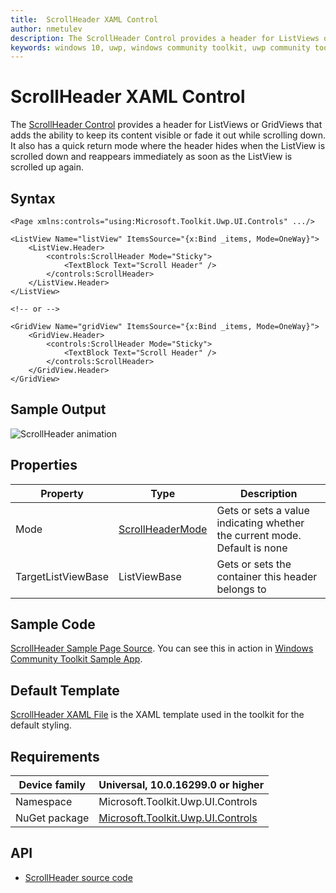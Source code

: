 ```yaml
---
title:  ScrollHeader XAML Control
author: nmetulev
description: The ScrollHeader Control provides a header for ListViews or GridViews that adds the ability to keep its content visible or fade it out while scrolling down.
keywords: windows 10, uwp, windows community toolkit, uwp community toolkit, uwp toolkit, ScrollHeader, XAML Control, xaml
---
```


# ScrollHeader XAML Control

The [ScrollHeader Control](https://docs.microsoft.com/dotnet/api/microsoft.toolkit.uwp.ui.controls.scrollheader) provides a header for ListViews or GridViews that adds the ability to keep its content visible or fade it out while scrolling down. It also has a quick return mode where the header hides when the ListView is scrolled down and reappears immediately as soon as the ListView is scrolled up again.

## Syntax

```xaml
<Page xmlns:controls="using:Microsoft.Toolkit.Uwp.UI.Controls" .../>

<ListView Name="listView" ItemsSource="{x:Bind _items, Mode=OneWay}">
	<ListView.Header>
		<controls:ScrollHeader Mode="Sticky">
			<TextBlock Text="Scroll Header" />
		</controls:ScrollHeader>
	</ListView.Header>
</ListView>

<!-- or -->

<GridView Name="gridView" ItemsSource="{x:Bind _items, Mode=OneWay}">
	<GridView.Header>
		<controls:ScrollHeader Mode="Sticky">
			<TextBlock Text="Scroll Header" />
		</controls:ScrollHeader>
	</GridView.Header>
</GridView>
```

## Sample Output

![ScrollHeader animation](../resources/images/Controls/ScrollHeader.gif)

## Properties

| Property | Type | Description |
| -- | -- | -- |
| Mode | [ScrollHeaderMode](https://docs.microsoft.com/dotnet/api/microsoft.toolkit.uwp.ui.controls.scrollheadermode) | Gets or sets a value indicating whether the current mode. Default is none |
| TargetListViewBase | ListViewBase | Gets or sets the container this header belongs to |

## Sample Code

[ScrollHeader Sample Page Source](https://github.com/Microsoft/WindowsCommunityToolkit//tree/master/Microsoft.Toolkit.Uwp.SampleApp/SamplePages/ScrollHeader). You can see this in action in [Windows Community Toolkit Sample App](https://www.microsoft.com/store/apps/9NBLGGH4TLCQ).

## Default Template

[ScrollHeader XAML File](https://github.com/Microsoft/WindowsCommunityToolkit//blob/master/Microsoft.Toolkit.Uwp.UI.Controls/ScrollHeader/ScrollHeader.xaml) is the XAML template used in the toolkit for the default styling.

## Requirements

| Device family | Universal, 10.0.16299.0 or higher |
| -- | -- |
| Namespace | Microsoft.Toolkit.Uwp.UI.Controls |
| NuGet package | [Microsoft.Toolkit.Uwp.UI.Controls](https://www.nuget.org/packages/Microsoft.Toolkit.Uwp.UI.Controls/) |

## API

* [ScrollHeader source code](https://github.com/Microsoft/WindowsCommunityToolkit//tree/master/Microsoft.Toolkit.Uwp.UI.Controls/ScrollHeader)

